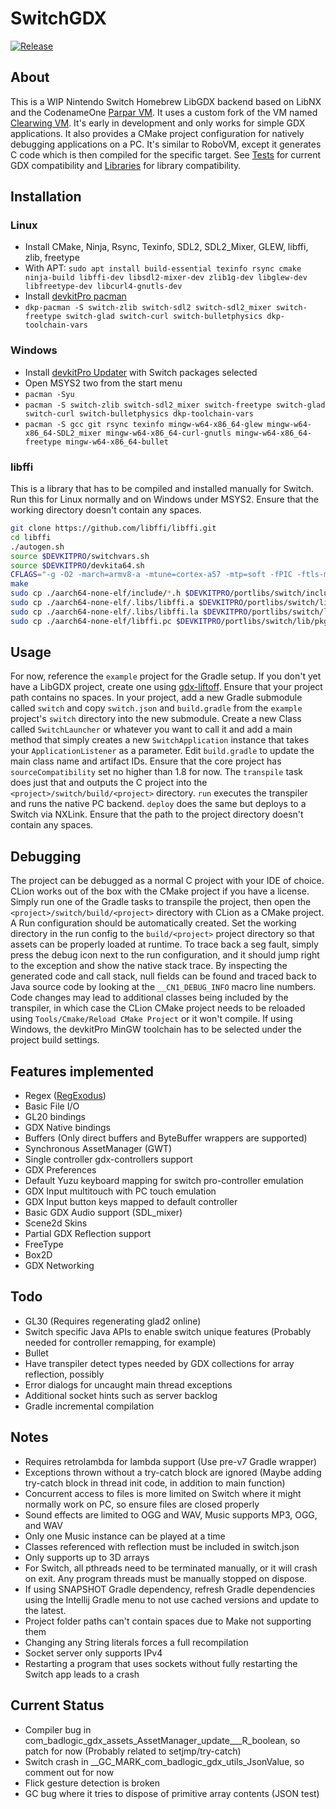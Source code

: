 # SwitchGDX
[![Release](https://jitpack.io/v/com.thelogicmaster/switch-gdx.svg)](https://jitpack.io/#com.thelogicmaster/switch-gdx)

## About
This is a WIP Nintendo Switch Homebrew LibGDX backend based on LibNX and the CodenameOne [Parpar VM](https://github.com/codenameone/CodenameOne/tree/master/vm). 
It uses a custom fork of the VM named [Clearwing VM](https://github.com/TheLogicMaster/clearwing-vm).
It's early in development and only works for simple GDX applications. It also provides a CMake project configuration for natively debugging applications 
on a PC. It's similar to RoboVM, except it generates C code which is then compiled for the specific target. See [Tests](TESTS.md)
for current GDX compatibility and [Libraries](LIBRARIES.md) for library compatibility.

## Installation
### Linux
- Install CMake, Ninja, Rsync, Texinfo, SDL2, SDL2_Mixer, GLEW, libffi, zlib, freetype
- With APT: `sudo apt install build-essential texinfo rsync cmake ninja-build libffi-dev libsdl2-mixer-dev zlib1g-dev libglew-dev libfreetype-dev libcurl4-gnutls-dev`
- Install [devkitPro pacman](https://github.com/devkitPro/pacman/releases/tag/v1.0.2)
- `dkp-pacman -S switch-zlib switch-sdl2 switch-sdl2_mixer switch-freetype switch-glad switch-curl switch-bulletphysics dkp-toolchain-vars`

### Windows
- Install [devkitPro Updater](https://github.com/devkitPro/installer/releases/latest) with Switch packages selected
- Open MSYS2 two from the start menu
- `pacman -Syu`
- `pacman -S switch-zlib switch-sdl2_mixer switch-freetype switch-glad switch-curl switch-bulletphysics dkp-toolchain-vars`
- `pacman -S gcc git rsync texinfo mingw-w64-x86_64-glew mingw-w64-x86_64-SDL2_mixer mingw-w64-x86_64-curl-gnutls mingw-w64-x86_64-freetype mingw-w64-x86_64-bullet`

### libffi
This is a library that has to be compiled and installed manually for Switch. Run this for Linux normally and on Windows under 
MSYS2. Ensure that the working directory doesn't contain any spaces.
``` bash
git clone https://github.com/libffi/libffi.git
cd libffi
./autogen.sh
source $DEVKITPRO/switchvars.sh
source $DEVKITPRO/devkita64.sh
CFLAGS="-g -O2 -march=armv8-a -mtune=cortex-a57 -mtp=soft -fPIC -ftls-model=local-exec" CHOST=aarch64-none-elf ./configure --prefix="$DEVKITPRO/portlibs/switch" --host=aarch64-none-elf
make
sudo cp ./aarch64-none-elf/include/*.h $DEVKITPRO/portlibs/switch/include/
sudo cp ./aarch64-none-elf/.libs/libffi.a $DEVKITPRO/portlibs/switch/lib
sudo cp ./aarch64-none-elf/.libs/libffi.la $DEVKITPRO/portlibs/switch/lib
sudo cp ./aarch64-none-elf/libffi.pc $DEVKITPRO/portlibs/switch/lib/pkgconfig/
```

## Usage
For now, reference the `example` project for the Gradle setup. If you don't yet have a LibGDX project, create one using 
[gdx-liftoff](https://github.com/tommyettinger/gdx-liftoff). Ensure that your project path contains
no spaces. In your project, add a new Gradle submodule called `switch` and
copy `switch.json` and `build.gradle` from the `example` project's `switch` directory into the new submodule. Create a new Class called 
`SwitchLauncher` or whatever you want to call it and add a main method that simply creates a new `SwitchApplication` instance
that takes your `ApplicationListener` as a parameter. Edit `build.gradle` to update the main class name and artifact IDs. 
Ensure that the core project has `sourceCompatibility` set no higher than 1.8 for now.
The `transpile` task does just that and outputs the C project into the `<project>/switch/build/<project>` directory. `run` executes
the transpiler and runs the native PC backend. `deploy` does the same but deploys to a Switch via NXLink. Ensure that the path
to the project directory doesn't contain any spaces. 

## Debugging
The project can be debugged as a normal C project with your IDE of choice. CLion works out of the box with
the CMake project if you have a license. Simply run one of the Gradle tasks to transpile the project, then
open the `<project>/switch/build/<project>` directory with CLion as a CMake project. A Run configuration should be automatically created. 
Set the working directory in the run config to the `build/<project>` project directory so that assets
can be properly loaded at runtime. To trace back a seg fault, simply press the debug icon next to the run
configuration, and it should jump right to the exception and show the native stack trace. By inspecting the
generated code and call stack, null fields can be found and traced back to Java source code by looking at the
`__CN1_DEBUG_INFO` macro line numbers. Code changes may lead to additional classes being included by the transpiler, in which case
the CLion CMake project needs to be reloaded using `Tools/Cmake/Reload CMake Project` or it won't compile.
If using Windows, the devkitPro MinGW toolchain has to be selected under the project build settings.

## Features implemented
- Regex ([RegExodus](https://github.com/tommyettinger/RegExodus))
- Basic File I/O
- GL20 bindings
- GDX Native bindings
- Buffers (Only direct buffers and ByteBuffer wrappers are supported)
- Synchronous AssetManager (GWT)
- Single controller gdx-controllers support
- GDX Preferences
- Default Yuzu keyboard mapping for switch pro-controller emulation
- GDX Input multitouch with PC touch emulation
- GDX Input button keys mapped to default controller
- Basic GDX Audio support (SDL_mixer)
- Scene2d Skins
- Partial GDX Reflection support
- FreeType
- Box2D
- GDX Networking

## Todo
- GL30 (Requires regenerating glad2 online)
- Switch specific Java APIs to enable switch unique features (Probably needed for controller remapping, for example)
- Bullet
- Have transpiler detect types needed by GDX collections for array reflection, possibly
- Error dialogs for uncaught main thread exceptions
- Additional socket hints such as server backlog
- Gradle incremental compilation

## Notes
- Requires retrolambda for lambda support (Use pre-v7 Gradle wrapper)
- Exceptions thrown without a try-catch block are ignored (Maybe adding try-catch block in thread init code, in addition to main function)
- Concurrent access to files is more limited on Switch where it might normally work on PC, so ensure files are closed properly
- Sound effects are limited to OGG and WAV, Music supports MP3, OGG, and WAV
- Only one Music instance can be played at a time
- Classes referenced with reflection must be included in switch.json
- Only supports up to 3D arrays
- For Switch, all pthreads need to be terminated manually, or it will crash on exit. Any program threads must be manually stopped on dispose.
- If using SNAPSHOT Gradle dependency, refresh Gradle dependencies using the Intellij Gradle menu to not use cached versions and update to the latest.
- Project folder paths can't contain spaces due to Make not supporting them
- Changing any String literals forces a full recompilation
- Socket server only supports IPv4
- Restarting a program that uses sockets without fully restarting the Switch app leads to a crash

## Current Status
- Compiler bug in com_badlogic_gdx_assets_AssetManager_update___R_boolean, so patch for now (Probably related to setjmp/try-catch)
- Switch crash in __GC_MARK_com_badlogic_gdx_utils_JsonValue, so comment out for now
- Flick gesture detection is broken
- GC bug where it tries to dispose of primitive array contents (JSON test)

